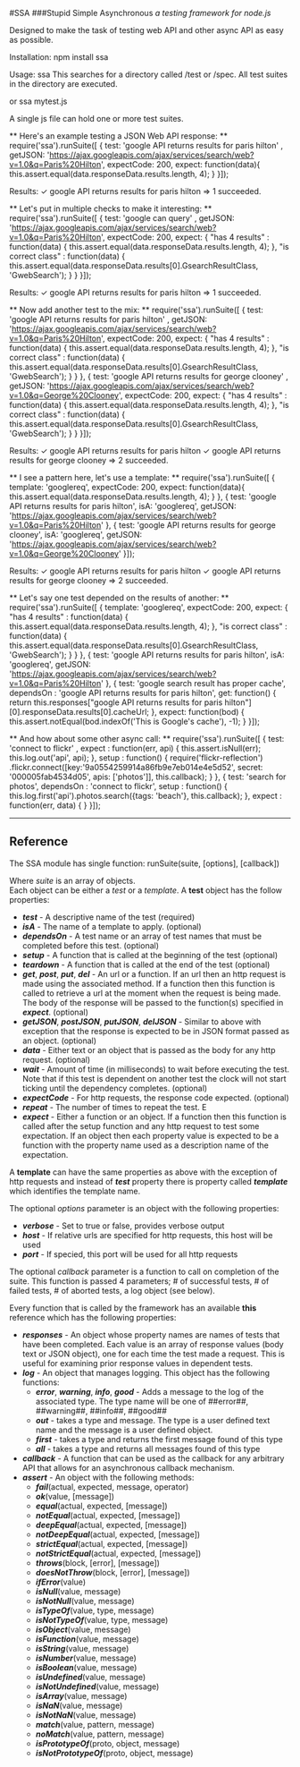 #SSA
###Stupid Simple Asynchronous
*a testing framework for node.js*


Designed to make the task of testing web API and other async API as easy as possible.

Installation:
	npm install ssa

Usage:
	ssa
This searches for a directory called /test or /spec.  All test suites in the directory are executed.

or
	ssa mytest.js

A single js file can hold one or more test suites.


** Here's an example testing a JSON Web API response: **
	require('ssa').runSuite([
	{
		test: 'google API returns results for paris hilton' ,
        getJSON: 'https://ajax.googleapis.com/ajax/services/search/web?v=1.0&q=Paris%20Hilton',
        expectCode: 200,
        expect: function(data){ this.assert.equal(data.responseData.results.length, 4); }
    }]);

Results:
	✓ google API returns results for paris hilton
	=> 1 succeeded.

** Let's put in multiple checks to make it interesting: **
	require('ssa').runSuite([
    {
		test: 'google can query' ,
        getJSON: 'https://ajax.googleapis.com/ajax/services/search/web?v=1.0&q=Paris%20Hilton',
        expectCode: 200,
        expect:
        {
            "has 4 results" : function(data) { this.assert.equal(data.responseData.results.length, 4); },
            "is correct class" : function(data) { this.assert.equal(data.responseData.results[0].GsearchResultClass,  'GwebSearch'); }
        }
    }]);

Results:
	✓ google API returns results for paris hilton
	=> 1 succeeded.


** Now add another test to the mix: **
	require('ssa').runSuite([
    {
		test: 'google API returns results for paris hilton' ,
        getJSON: 'https://ajax.googleapis.com/ajax/services/search/web?v=1.0&q=Paris%20Hilton',
        expectCode: 200,
        expect:
        {
            "has 4 results" : function(data) { this.assert.equal(data.responseData.results.length, 4); },
            "is correct class" : function(data) { this.assert.equal(data.responseData.results[0].GsearchResultClass,  'GwebSearch'); }
        }
    },
	{
		test: 'google API returns results for george clooney' ,
        getJSON: 'https://ajax.googleapis.com/ajax/services/search/web?v=1.0&q=George%20Clooney',
        expectCode: 200,
        expect:
        {
            "has 4 results" : function(data) { this.assert.equal(data.responseData.results.length, 4); },
            "is correct class" : function(data) { this.assert.equal(data.responseData.results[0].GsearchResultClass,  'GwebSearch'); }
        }
	}]);

Results:
	✓ google API returns results for paris hilton
	✓ google API returns results for george clooney
	=> 2 succeeded.

** I see a pattern here, let's use a template: **
	require('ssa').runSuite([
	{
		template: 'googlereq',
        expectCode: 200,
        expect: function(data){ this.assert.equal(data.responseData.results.length, 4); }
	},
    {
		test: 'google API returns results for paris hilton', isA: 'googlereq',
        getJSON: 'https://ajax.googleapis.com/ajax/services/search/web?v=1.0&q=Paris%20Hilton'
    },
	{
		test: 'google API returns results for george clooney', isA: 'googlereq',
        getJSON: 'https://ajax.googleapis.com/ajax/services/search/web?v=1.0&q=George%20Clooney'
	}]);

Results:
	✓ google API returns results for paris hilton
	✓ google API returns results for george clooney
	=> 2 succeeded.


** Let's say one test depended on the results of another: **
	require('ssa').runSuite([
	{
		template: 'googlereq',
        expectCode: 200,
        expect:
        {
            "has 4 results" : function(data) { this.assert.equal(data.responseData.results.length, 4); },
            "is correct class" : function(data) { this.assert.equal(data.responseData.results[0].GsearchResultClass,  'GwebSearch'); }
        }
	},
    {
		test: 'google API returns results for paris hilton', isA: 'googlereq',
        getJSON: 'https://ajax.googleapis.com/ajax/services/search/web?v=1.0&q=Paris%20Hilton'
    },
	{
		test: 'google search result has proper cache', dependsOn : 'google API returns results for paris hilton',
        get: function() {
            return this.responses["google API returns results for paris hilton"][0].responseData.results[0].cacheUrl; },
        expect: function(bod) {
            this.assert.notEqual(bod.indexOf('This is Google&#39;s cache'), -1); }
	}]);

** And how about some other async call: **
	require('ssa').runSuite([
    {
		test: 'connect to flickr' , expect : function(err, api)
    	{
       		this.assert.isNull(err);
        	this.log.out('api', api);
    	},
    	setup : function()
    	{
        	require('flickr-reflection')
				.flickr.connect([key:'9a0554259914a86fb9e7eb014e4e5d52',
					secret: '000005fab4534d05', apis: ['photos']], this.callback);
        }
	},
	{
		test: 'search for photos', dependsOn : 'connect to flickr',
		setup : function()
		{
			this.log.first('api').photos.search({tags: 'beach'}, this.callback);
		},
		expect : function(err, data)
		{
		}
	}]);


---
## Reference ##

The SSA module has single function:
	runSuite(suite, [options], [callback])

Where *suite* is an array of objects.  
Each object can be either a *test* or a *template*.
A **test** object has the follow properties:

*	***test*** - A descriptive name of the test (required) 
*	***isA*** - The name of a template to apply. (optional)
*	***dependsOn*** - A test name or an array of test names that must be completed before this test. (optional)
*	***setup*** - A function that is called at the beginning of the test (optional)
*	***teardown*** - A function that is called at the end of the test (optional)
*	***get***, ***post***, ***put***, ***del*** - An url or a function.  If an url then an http request is made using the associated method.  If a function then this function is called to retrieve a url at the moment when the request is being made.  The body of the response will be passed to the function(s) specified in ***expect***. (optional)
*	***getJSON***, ***postJSON***, ***putJSON***, ***delJSON*** - Similar to above with exception that the response is expected to be in JSON format passed as an object. (optional)
*	***data*** - Either text or an object that is passed as the body for any http request. (optional)
*	***wait*** - Amount of time (in milliseconds) to wait before executing the test.  Note that if this test is dependent on another test the clock will not start ticking until the dependency completes. (optional)
*	***expectCode*** - For http requests, the response code expected. (optional)
*	***repeat*** - The number of times to repeat the test.  E
*	***expect*** - Either a function or an object. If a function then this function is called after the setup function and any http request to test some expectation.  If an object then each property value is expected to be a function with the property name used as a description name of the expectation.

A **template** can have the same properties as above with the exception of http requests and instead of ***test*** property there is property called ***template*** which identifies the template name.

The optional *options* parameter is an object with the following properties:
*	***verbose*** - Set to true or false, provides verbose output
*	***host*** - If relative urls are specified for http requests, this host will be used
*	***port*** - If specied, this port will be used for all http requests

The optional *callback* parameter is a function to call on completion of the suite.  This function is passed 4 parameters; # of successful tests, # of failed tests, # of aborted tests, a log object (see below).

Every function that is called by the framework has an available **this** reference which has the following properties:

*	***responses*** - An object whose property names are names of tests that have been completed.  Each value is an array of response values (body text or JSON object), one for each time the test made a request.  This is useful for examining prior response values in dependent tests.
*	***log*** - An object that manages logging.  This object has the following functions:
	*	***error***, ***warning***, ***info***, ***good*** - Adds a message to the log of the associated type.  The type name will be one of ##error##, ##warning##, ##info##, ##good##
	*	***out*** - takes a type and message.  The type is a user defined text name and the message is a user defined object.
	*	***first*** - takes a type and returns the first message found of this type
	*	***all*** - takes a type and returns all messages found of this type
*	***callback*** - A function that can be used as the callback for any arbitrary API that allows for an asynchronous callback mechanism.
*	***assert*** - An object with the following methods:
	*	***fail***(actual, expected, message, operator)
	*	***ok***(value, [message])
	*	***equal***(actual, expected, [message])
	*	***notEqual***(actual, expected, [message])
	*	***deepEqual***(actual, expected, [message])
	*	***notDeepEqual***(actual, expected, [message])
	*	***strictEqual***(actual, expected, [message])
	*	***notStrictEqual***(actual, expected, [message])
	*	***throws***(block, [error], [message])
	*	***doesNotThrow***(block, [error], [message])
	*	***ifError***(value)
	*	***isNull***(value, message)                               
	*	***isNotNull***(value, message)                            
	*	***isTypeOf***(value, type, message)                       
	*	***isNotTypeOf***(value, type, message)                    
	*	***isObject***(value, message)                             
	*	***isFunction***(value, message)                           
	*	***isString***(value, message)                             
	*	***isNumber***(value, message)                             
	*	***isBoolean***(value, message)                            
	*	***isUndefined***(value, message)                          
	*	***isNotUndefined***(value, message)                       
	*	***isArray***(value, message)                              
	*	***isNaN***(value, message)                                
	*	***isNotNaN***(value, message)                             
	*	***match***(value, pattern, message)                       
	*	***noMatch***(value, pattern, message)                     
	*	***isPrototypeOf***(proto, object, message)                
	*	***isNotPrototypeOf***(proto, object, message)

